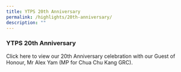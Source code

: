```yaml
---
title: YTPS 20th Anniversary
permalink: /highlights/20th-anniversary/
description: ""
---
```

### YTPS 20th Anniversary

Click here to view our 20th Anniversary celebration with our Guest of Honour, Mr Alex Yam (MP for Chua Chu Kang GRC).